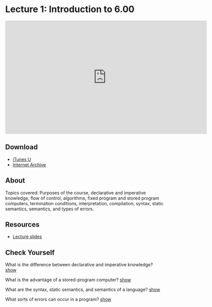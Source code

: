 # Lecture 1: Introduction to 6.00

<iframe width="640" height="360" src="http://www.youtube.com/embed/bX3jvD7XFPs?feature=player_detailpage" frameborder="0" allowfullscreen></iframe>

## Download

- [iTunes U](http://itunes.apple.com/us/itunes-u/lecture-1-introduction-to/id499270153?i=110101056)
- [Internet Archive](http://www.archive.org/download/MIT6.00SCS11/MIT6_00SCS11_lec01_300k.mp4)

## About

Topics covered: Purposes of the course, declarative and imperative knowledge, flow of control, algorithms, fixed program and stored program computers, termination conditions, interpretation, compilation, syntax, static semantics, semantics, and types of errors.



## Resources

- [Lecture slides](http://ocw.mit.edu/courses/electrical-engineering-and-computer-science/6-00sc-introduction-to-computer-science-and-programming-spring-2011/unit-1/lecture-1-introduction-to-6.00/MIT6_00SCS11_lec01_slides.pdf)



<script>
function hide(id)
{
    document.getElementById(id).style.display = 'none';
}

function show(id)
{
    document.getElementById(id).style.display = 'block';
}
</script>


## Check Yourself

What is the difference between declarative and imperative knowledge?
<a href="#" onclick="show('answer-1'); return false;">show</a><div id="answer-1" style="display: none;">Declarative knowledge is statements of fact; imperative knowledge is "how to" knowledge.</div>

What is the advantage of a stored-program computer?
<a href="#" onclick="show('answer-2'); return false;">show</a><div id="answer-2" style="display: none;">It's far more versatile than a fixed-program computer, since it interprets a program given to it and carries out those instructions, as opposed to being built to do one thing.</div>

What are the syntax, static semantics, and semantics of a language?
<a href="#" onclick="show('answer-3'); return false;">show</a><div id="answer-3" style="display: none;">Syntax determines whether a string is legal, static semantics determine whether the string has meaning, and semantics assigns a meaning to a legal sentence (assuming no static semantic errors).</div>

What sorts of errors can occur in a program?
<a href="#" onclick="show('answer-4'); return false;">show</a><div id="answer-4" style="display: none;">It can crash, run forever, or give a wrong answer.</div>



